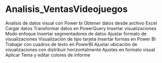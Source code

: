 # Analisis_VentasVideojuegos
Analisis de datos visual con Power bi 
Obtener datos desde archivo Excel
Cargar datos
Transformar datos en PowerQuery
Insertar visualizaciones
Modo enfoque 
Insertar segmentadores de datos
Ajustar formato de visualizaciones
Visualización de tipo tarjeta
Insertar formas en Power BI
Trabajar con cuadros de texto en PowerBI
Ajustar ubicación de visualizaciones con distribuir horizontalmente 
Ajustes en formato visual
Aplicar Tema y editar colores de informe

